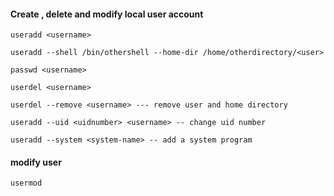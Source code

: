 #### Create , delete and modify local user account

`
useradd <username> 
`

`
useradd --shell /bin/othershell --home-dir /home/otherdirectory/<user>  
`

`passwd <username>
`

`
userdel <username>
`

`
userdel --remove <username> --- remove user and home directory
`

`
useradd --uid <uidnumber> <username> -- change uid number
`

`
useradd --system <system-name> -- add a system program 
`
#### modify user

`
usermod
`
